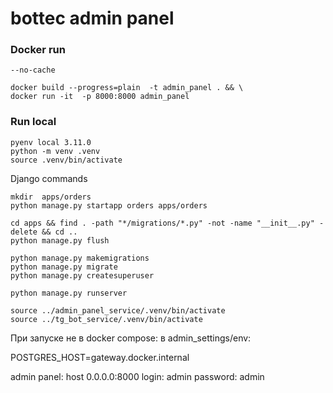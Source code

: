 # bottec admin panel


### Docker run
```commandline
--no-cache

docker build --progress=plain  -t admin_panel . && \
docker run -it  -p 8000:8000 admin_panel
```

### Run local
```commandline
pyenv local 3.11.0
python -m venv .venv
source .venv/bin/activate
```


Django commands
```commandline
mkdir  apps/orders
python manage.py startapp orders apps/orders

cd apps && find . -path "*/migrations/*.py" -not -name "__init__.py" -delete && cd ..
python manage.py flush

python manage.py makemigrations
python manage.py migrate
python manage.py createsuperuser

python manage.py runserver

source ../admin_panel_service/.venv/bin/activate
source ../tg_bot_service/.venv/bin/activate
```

При запуске не в docker compose:
в admin_settings/env:

POSTGRES_HOST=gateway.docker.internal

admin panel:
host 0.0.0.0:8000
login: admin
password: admin